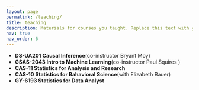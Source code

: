 ```yaml
---
layout: page
permalink: /teaching/
title: teaching
description: Materials for courses you taught. Replace this text with your description.
nav: true
nav_order: 6
---
```


- **DS-UA201 Causal Inference**(co-instructor Bryant Moy)
- **GSAS-2043 Intro to Machine Learning**(co-instructor Paul Squires )
- **CAS-11 Statistics for Analysis and Research**
- **CAS-10 Statistics for Bahavioral Science**(with Elizabeth Bauer)
- **GY-6193 Statistics for Data Analyst**

